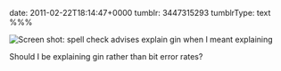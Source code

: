 date: 2011-02-22T18:14:47+0000
tumblr: 3447315293
tumblrType: text
%%%

![Screen shot: spell check advises explain gin when I meant explaining](tumblr_lh16lfZTC11qb1802.png)

Should I be explaining gin rather than bit error rates?
